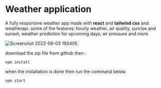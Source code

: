 # Weather application 
A fully responsive weather app made with **react** and **tailwind css** and weatherapi. some of the features: hourly weather, air quality, sunrise and sunset, weather prediction for upcoming days, air pressure and more.


![Screenshot 2022-09-03 193405](https://user-images.githubusercontent.com/105069707/188276531-26304483-7c7a-43ec-a6df-b7d1cbac7282.png)

download the zip file from github then :

```
npm install
```
when the installation is done then run the command below
```
npm start
```
